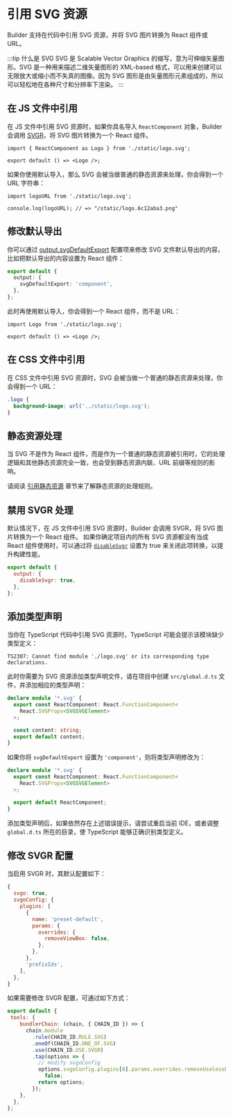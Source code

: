 # 引用 SVG 资源

Builder 支持在代码中引用 SVG 资源，并将 SVG 图片转换为 React 组件或 URL。

:::tip 什么是 SVG
SVG 是 Scalable Vector Graphics 的缩写，意为可伸缩矢量图形。SVG 是一种用来描述二维矢量图形的 XML-based 格式，可以用来创建可以无限放大或缩小而不失真的图像。因为 SVG 图形是由矢量图形元素组成的，所以可以轻松地在各种尺寸和分辨率下渲染。
:::

## 在 JS 文件中引用

在 JS 文件中引用 SVG 资源时，如果你具名导入 `ReactComponent` 对象，Builder 会调用 [SVGR](https://react-svgr.com/)，将 SVG 图片转换为一个 React 组件。

```tsx title="src/component/Logo.tsx"
import { ReactComponent as Logo } from './static/logo.svg';

export default () => <Logo />;
```

如果你使用默认导入，那么 SVG 会被当做普通的静态资源来处理，你会得到一个 URL 字符串：

```tsx title="src/component/Logo.tsx"
import logoURL from './static/logo.svg';

console.log(logoURL); // => "/static/logo.6c12aba3.png"
```

## 修改默认导出

你可以通过 [output.svgDefaultExport](/api/config-output.html#outputsvgdefaultexport) 配置项来修改 SVG 文件默认导出的内容，比如把默认导出的内容设置为 React 组件：

```ts
export default {
  output: {
    svgDefaultExport: 'component',
  },
};
```

此时再使用默认导入，你会得到一个 React 组件，而不是 URL：

```tsx title="src/component/Logo.tsx"
import Logo from './static/logo.svg';

export default () => <Logo />;
```

## 在 CSS 文件中引用

在 CSS 文件中引用 SVG 资源时，SVG 会被当做一个普通的静态资源来处理，你会得到一个 URL：

```css
.logo {
  background-image: url('../static/logo.svg');
}
```

## 静态资源处理

当 SVG 不是作为 React 组件，而是作为一个普通的静态资源被引用时，它的处理逻辑和其他静态资源完全一致，也会受到静态资源内联、URL 前缀等规则的影响。

请阅读 [引用静态资源](/guide/basic/static-assets.html) 章节来了解静态资源的处理规则。

## 禁用 SVGR 处理

默认情况下，在 JS 文件中引用 SVG 资源时，Builder 会调用 SVGR，将 SVG 图片转换为一个 React 组件。
如果你确定项目内的所有 SVG 资源都没有当成 React 组件使用时，可以通过将 [`disableSvgr`](/api/config-output.html#outputdisablesvgr) 设置为 true 来关闭此项转换，以提升构建性能。

```js
export default {
  output: {
    disableSvgr: true,
  },
};
```

## 添加类型声明

当你在 TypeScript 代码中引用 SVG 资源时，TypeScript 可能会提示该模块缺少类型定义：

```
TS2307: Cannot find module './logo.svg' or its corresponding type declarations.
```

此时你需要为 SVG 资源添加类型声明文件，请在项目中创建 `src/global.d.ts` 文件，并添加相应的类型声明：

```ts
declare module '*.svg' {
  export const ReactComponent: React.FunctionComponent<
    React.SVGProps<SVGSVGElement>
  >;

  const content: string;
  export default content;
}
```

如果你将 `svgDefaultExport` 设置为 `'component'`，则将类型声明修改为：

```ts
declare module '*.svg' {
  export const ReactComponent: React.FunctionComponent<
    React.SVGProps<SVGSVGElement>
  >;

  export default ReactComponent;
}
```

添加类型声明后，如果依然存在上述错误提示，请尝试重启当前 IDE，或者调整 `global.d.ts` 所在的目录，使 TypeScript 能够正确识别类型定义。

## 修改 SVGR 配置

当启用 SVGR 时，其默认配置如下：

```js
{
  svgo: true,
  svgoConfig: {
    plugins: [
      {
        name: 'preset-default',
        params: {
          overrides: {
            removeViewBox: false,
          },
        },
      },
      'prefixIds',
    ],
  },
}
```

如果需要修改 SVGR 配置，可通过如下方式：

```js
export default {
 tools: {
    bundlerChain: (chain, { CHAIN_ID }) => {
      chain.module
        .rule(CHAIN_ID.RULE.SVG)
        .oneOf(CHAIN_ID.ONE_OF.SVG)
        .use(CHAIN_ID.USE.SVGR)
        .tap(options => {
          // modify svgoConfig
          options.svgoConfig.plugins[0].params.overrides.removeUselessDefs =
            false;
          return options;
        });
    },
  },
};
```
